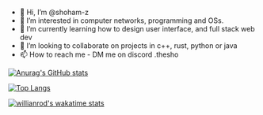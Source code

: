 - 👋 Hi, I’m @shoham-z
- 👀 I’m interested in computer networks, programming and OSs.
- 🌱 I’m currently learning how to design user interface, and full stack web dev
- 💞️ I’m looking to collaborate on projects in c++, rust, python or java
- 📫 How to reach me - DM me on discord .thesho


[![Anurag's GitHub stats](https://github-readme-stats.vercel.app/api?username=shoham-z&show_icons=true&theme=algolia)](https://github.com/anuraghazra/github-readme-stats)

[![Top Langs](https://github-readme-stats.vercel.app/api/top-langs/?username=shoham-z&theme=algolia)](https://github.com/anuraghazra/github-readme-stats)

[![willianrod's wakatime stats](https://github-readme-stats.vercel.app/api/wakatime?username=shoham_z&show_icons=true&theme=algolia)](https://github.com/anuraghazra/github-readme-stats)

<!---
shoham-z/shoham-z is a ✨ special ✨ repository because its `README.md` (this file) appears on your GitHub profile.
You can click the Preview link to take a look at your changes.
--->
